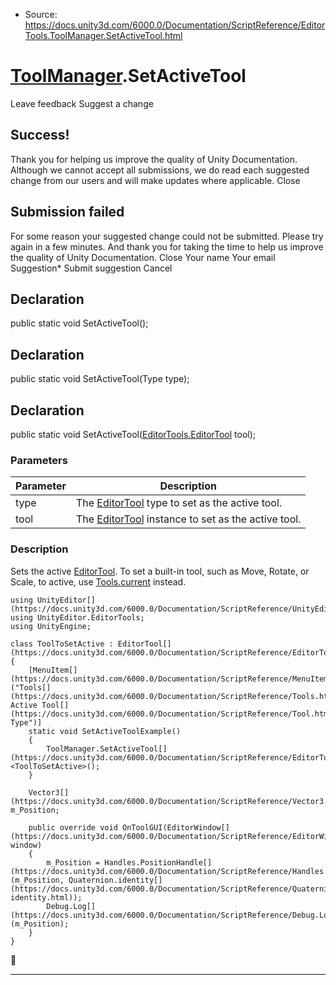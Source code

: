 * Source: https://docs.unity3d.com/6000.0/Documentation/ScriptReference/EditorTools.ToolManager.SetActiveTool.html

#  [ToolManager](https://docs.unity3d.com/6000.0/Documentation/ScriptReference/EditorTools.ToolManager.html).SetActiveTool
Leave feedback
Suggest a change
## Success!
Thank you for helping us improve the quality of Unity Documentation. Although we cannot accept all submissions, we do read each suggested change from our users and will make updates where applicable.
Close
## Submission failed
For some reason your suggested change could not be submitted. Please <a>try again</a> in a few minutes. And thank you for taking the time to help us improve the quality of Unity Documentation.
Close
Your name Your email Suggestion* Submit suggestion
Cancel
## Declaration
public static void SetActiveTool(); 
## Declaration
public static void SetActiveTool(Type type); 
## Declaration
public static void SetActiveTool([EditorTools.EditorTool](https://docs.unity3d.com/6000.0/Documentation/ScriptReference/EditorTools.EditorTool.html) tool); 
### Parameters
Parameter | Description  
---|---  
type | The [EditorTool](https://docs.unity3d.com/6000.0/Documentation/ScriptReference/EditorTools.EditorTool.html) type to set as the active tool.  
tool | The [EditorTool](https://docs.unity3d.com/6000.0/Documentation/ScriptReference/EditorTools.EditorTool.html) instance to set as the active tool.  
### Description
Sets the active [EditorTool](https://docs.unity3d.com/6000.0/Documentation/ScriptReference/EditorTools.EditorTool.html).
To set a built-in tool, such as Move, Rotate, or Scale, to active, use [Tools.current](https://docs.unity3d.com/6000.0/Documentation/ScriptReference/Tools-current.html) instead.
```
using UnityEditor[](https://docs.unity3d.com/6000.0/Documentation/ScriptReference/UnityEditor.html);
using UnityEditor.EditorTools;
using UnityEngine;

class ToolToSetActive : EditorTool[](https://docs.unity3d.com/6000.0/Documentation/ScriptReference/EditorTools.EditorTool.html)
{
    [MenuItem[](https://docs.unity3d.com/6000.0/Documentation/ScriptReference/MenuItem.html)("Tools[](https://docs.unity3d.com/6000.0/Documentation/ScriptReference/Tools.html)/Set Active Tool[](https://docs.unity3d.com/6000.0/Documentation/ScriptReference/Tool.html) Type")]
    static void SetActiveToolExample()
    {
        ToolManager.SetActiveTool[](https://docs.unity3d.com/6000.0/Documentation/ScriptReference/EditorTools.ToolManager.SetActiveTool.html)<ToolToSetActive>();
    }

    Vector3[](https://docs.unity3d.com/6000.0/Documentation/ScriptReference/Vector3.html) m_Position;

    public override void OnToolGUI(EditorWindow[](https://docs.unity3d.com/6000.0/Documentation/ScriptReference/EditorWindow.html) window)
    {
        m_Position = Handles.PositionHandle[](https://docs.unity3d.com/6000.0/Documentation/ScriptReference/Handles.PositionHandle.html)(m_Position, Quaternion.identity[](https://docs.unity3d.com/6000.0/Documentation/ScriptReference/Quaternion-identity.html));
        Debug.Log[](https://docs.unity3d.com/6000.0/Documentation/ScriptReference/Debug.Log.html)(m_Position);
    }
}

```

* * *
